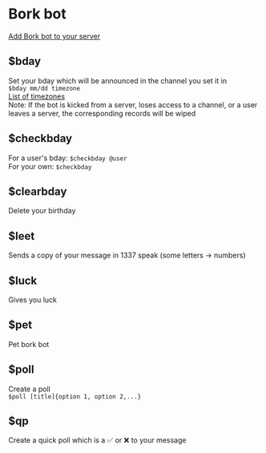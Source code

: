 # Bork bot
[Add Bork bot to your server](https://discord.com/api/oauth2/authorize?client_id=725121351584710707&permissions=518208&scope=bot)
## $bday
Set your bday which will be announced in the channel you set it in  
`$bday mm/dd timezone`  
[List of timezones](https://en.wikipedia.org/wiki/List_of_tz_database_time_zones)  
Note: If the bot is kicked from a server, loses access to a channel, or a user leaves a server, the corresponding records will be wiped


## $checkbday
For a user's bday: `$checkbday @user`  
For your own: `$checkbday`
## $clearbday
Delete your birthday
## $leet
Sends a copy of your message in 1337 speak (some letters -> numbers)
## $luck
Gives you luck
## $pet
Pet bork bot
## $poll
Create a poll  
`$poll [title]{option 1, option 2,...}`
## $qp
Create a quick poll which is a ✅ or ❌ to your message
